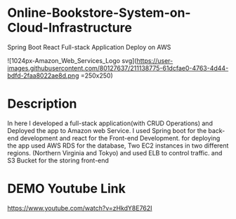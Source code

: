 # Online-Bookstore-System-on-Cloud-Infrastructure
Spring Boot React Full-stack Application Deploy on AWS

![1024px-Amazon_Web_Services_Logo svg](https://user-images.githubusercontent.com/80127637/211138775-61dcfae0-4763-4d44-bdfd-2faa8022ae8d.png =250x250)

# Description
In here I developed a full-stack application(with CRUD Operations) and Deployed the app to Amazon web Service. I used Spring boot for the back-end development and react for the Front-end Development. for deploying the app used AWS RDS for the database, Two EC2 instances in two different regions. (Northern Virginia and Tokyo) and used ELB to control traffic. and S3 Bucket for the storing front-end

# DEMO Youtube Link
https://www.youtube.com/watch?v=zHkdY8E762I
